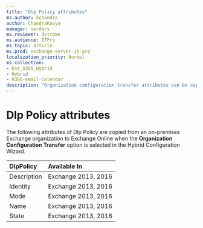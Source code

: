 ```yaml
---
title: "Dlp Policy attributes"
ms.author: kchandra
author: ChandraKavya
manager: serdars
ms.reviewer: dstrome
ms.audience: ITPro
ms.topic: article
ms.prod: exchange-server-it-pro
localization_priority: Normal
ms.collection:
- Ent_O365_Hybrid
- Hybrid
- M365-email-calendar
description: "Organization configuration transfer attributes can be copied by the Hybrid Configuration Wizard from your on-premises organization to Exchange Online to help simplify your hybrid deployment"
---
```


# Dlp Policy attributes

The following attributes of Dlp Policy are copied from an on-premises Exchange organization to Exchange Online when the **Organization Configuration Transfer** option is selected in the Hybrid Configuration Wizard.

|**DlpPolicy**|**Available In**|
|:-----|:-----|
|Description|Exchange 2013, 2016|
|Identity|Exchange 2013, 2016|
|Mode|Exchange 2013, 2016|
|Name|Exchange 2013, 2016|
|State|Exchange 2013, 2016|
